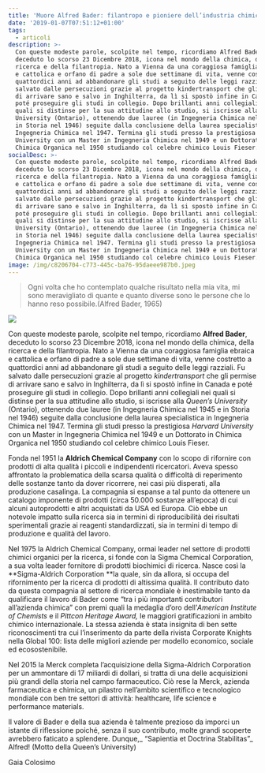 ```yaml
---
title: 'Muore Alfred Bader: filantropo e pioniere dell’industria chimica'
date: '2019-01-07T07:51:12+01:00'
tags:
  - articoli
description: >-
  Con queste modeste parole, scolpite nel tempo, ricordiamo Alfred Bader,
  deceduto lo scorso 23 Dicembre 2018, icona nel mondo della chimica, della
  ricerca e della filantropia. Nato a Vienna da una coraggiosa famiglia ebraica
  e cattolica e orfano di padre a sole due settimane di vita, venne costretto a
  quattordici anni ad abbandonare gli studi a seguito delle leggi razziali. Fu
  salvato dalle persecuzioni grazie al progetto kindertransport che gli permise
  di arrivare sano e salvo in Inghilterra, da lì si spostò infine in Canada e
  poté proseguire gli studi in collegio. Dopo brillanti anni collegiali nei
  quali si distinse per la sua attitudine allo studio, si iscrisse alla Queen’s
  University (Ontario), ottenendo due lauree (in Ingegneria Chimica nel 1945 e
  in Storia nel 1946) seguite dalla conclusione della laurea specialistica in
  Ingegneria Chimica nel 1947. Termina gli studi presso la prestigiosa Harvard
  University con un Master in Ingegneria Chimica nel 1949 e un Dottorato in
  Chimica Organica nel 1950 studiando col celebre chimico Louis Fieser.
socialDesc: >-
  Con queste modeste parole, scolpite nel tempo, ricordiamo Alfred Bader,
  deceduto lo scorso 23 Dicembre 2018, icona nel mondo della chimica, della
  ricerca e della filantropia. Nato a Vienna da una coraggiosa famiglia ebraica
  e cattolica e orfano di padre a sole due settimane di vita, venne costretto a
  quattordici anni ad abbandonare gli studi a seguito delle leggi razziali. Fu
  salvato dalle persecuzioni grazie al progetto kindertransport che gli permise
  di arrivare sano e salvo in Inghilterra, da lì si spostò infine in Canada e
  poté proseguire gli studi in collegio. Dopo brillanti anni collegiali nei
  quali si distinse per la sua attitudine allo studio, si iscrisse alla Queen’s
  University (Ontario), ottenendo due lauree (in Ingegneria Chimica nel 1945 e
  in Storia nel 1946) seguite dalla conclusione della laurea specialistica in
  Ingegneria Chimica nel 1947. Termina gli studi presso la prestigiosa Harvard
  University con un Master in Ingegneria Chimica nel 1949 e un Dottorato in
  Chimica Organica nel 1950 studiando col celebre chimico Louis Fieser.
image: /img/c8206704-c773-445c-ba76-95daeee987b0.jpeg
---
```

> Ogni volta che ho contemplato qualche risultato nella mia vita, mi sono meravigliato di quante e quanto diverse sono le persone che lo hanno reso possibile.(Alfred Bader, 1965)

![](/img/95f0f6da-948c-4ecd-a08f-3ef3fa41be5d.jpeg)

Con queste modeste parole, scolpite nel tempo, ricordiamo **Alfred Bader**, deceduto lo scorso 23 Dicembre 2018, icona nel mondo della chimica, della ricerca e della filantropia. Nato a Vienna da una coraggiosa famiglia ebraica e cattolica e orfano di padre a sole due settimane di vita, venne costretto a quattordici anni ad abbandonare gli studi a seguito delle leggi razziali. Fu salvato dalle persecuzioni grazie al progetto _kindertransport_ che gli permise di arrivare sano e salvo in Inghilterra, da lì si spostò infine in Canada e poté proseguire gli studi in collegio. Dopo brillanti anni collegiali nei quali si distinse per la sua attitudine allo studio, si iscrisse alla _Queen’s University_ (Ontario), ottenendo due lauree (in Ingegneria Chimica nel 1945 e in Storia nel 1946) seguite dalla conclusione della laurea specialistica in Ingegneria Chimica nel 1947. Termina gli studi presso la prestigiosa _Harvard University_ con un Master in Ingegneria Chimica nel 1949 e un Dottorato in Chimica Organica nel 1950 studiando col celebre chimico Louis Fieser.

Fonda nel 1951 la **Aldrich Chemical Company** con lo scopo di rifornire con prodotti di alta qualità i piccoli e indipendenti ricercatori. Aveva spesso affrontato la problematica della scarsa qualità o difficoltà di reperimento delle sostanze tanto da dover ricorrere, nei casi più disperati, alla produzione casalinga. La compagnia si espanse a tal punto da ottenere un catalogo imponente di prodotti (circa 50.000 sostanze all’epoca) di cui alcuni autoprodotti e altri acquistati da USA ed Europa. Ciò ebbe un notevole impatto sulla ricerca sia in termini di riproducibilità dei risultati sperimentali grazie ai reagenti standardizzati, sia in termini di tempo di produzione e qualità del lavoro.

Nel 1975 la Aldrich Chemical Company, ormai leader nel settore di prodotti chimici organici per la ricerca, si fonde con la Sigma Chemical Corporation, a sua volta leader fornitore di prodotti biochimici di ricerca. Nasce così la **Sigma-Aldrich Corporation **la quale, sin da allora, si occupa del rifornimento per la ricerca di prodotti di altissima qualità. Il contributo dato da questa compagnia al settore di ricerca mondiale è inestimabile tanto da qualificare il lavoro di Bader come “tra i più importanti contributori all’azienda chimica” con premi quali la medaglia d’oro dell’_American Institute of Chemists_ e il _Pittcon Heritage Award,_ le maggiori gratificazioni in ambito chimico internazionale. La stessa azienda è stata insignita di ben sette riconoscimenti tra cui l’inserimento da parte della rivista Corporate Knights nella Global 100: lista delle migliori aziende per modello economico, sociale ed ecosostenibile.

Nel 2015 la Merck completa l’acquisizione della Sigma-Aldrich Corporation per un ammontare di 17 miliardi di dollari, si tratta di una delle acquisizioni più grandi della storia nel campo farmaceutico. Ciò rese la Merck, azienda farmaceutica e chimica, un pilastro nell’ambito scientifico e tecnologico mondiale con ben tre settori di attività: healthcare, life science e performance materials.

Il valore di Bader e della sua azienda è talmente prezioso da imporci un istante di riflessione poiché, senza il suo contributo, molte grandi scoperte avrebbero faticato a splendere. Dunque,_ “Sapientia et Doctrina Stabilitas”_ Alfred! (Motto della Queen’s University)

Gaia Colosimo
